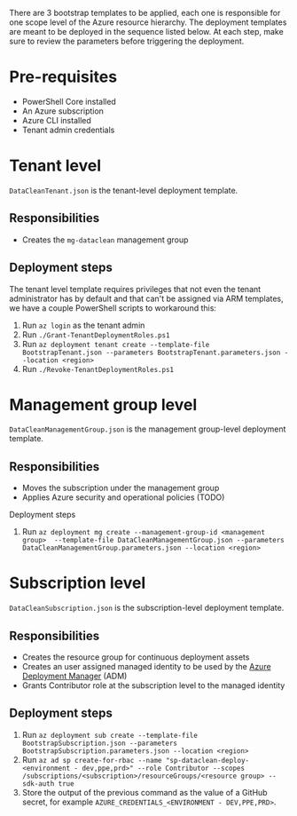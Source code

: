 There are 3 bootstrap templates to be applied, each one is responsible for one scope level of the Azure resource
hierarchy. The deployment templates are meant to be deployed in the sequence listed below. At each step, make
sure to review the parameters before triggering the deployment.

Pre-requisites
==============
* PowerShell Core installed
* An Azure subscription
* Azure CLI installed
* Tenant admin credentials

Tenant level
============
`DataCleanTenant.json` is the tenant-level deployment template.

Responsibilities
----------------
* Creates the `mg-dataclean` management group

Deployment steps
----------------
The tenant level template requires privileges that not even the tenant administrator has by default and that can't be
assigned via ARM templates, we have a couple PowerShell scripts to workaround this:

1. Run `az login` as the tenant admin
2. Run `./Grant-TenantDeploymentRoles.ps1`
3. Run `az deployment tenant create --template-file BootstrapTenant.json --parameters BootstrapTenant.parameters.json --location <region>`
4. Run `./Revoke-TenantDeploymentRoles.ps1`

Management group level
======================
`DataCleanManagementGroup.json` is the management group-level deployment template.

Responsibilities
----------------
* Moves the subscription under the management group
* Applies Azure security and operational policies (TODO)

Deployment steps
1. Run `az deployment mg create --management-group-id <management group>  --template-file DataCleanManagementGroup.json --parameters DataCleanManagementGroup.parameters.json --location <region>`

Subscription level
==================
`DataCleanSubscription.json` is the subscription-level deployment template.

Responsibilities
----------------
* Creates the resource group for continuous deployment assets
* Creates an user assigned managed identity to be used by the [Azure Deployment Manager](https://docs.microsoft.com/en-us/azure/azure-resource-manager/templates/deployment-manager-overview) (ADM)
* Grants Contributor role at the subscription level to the managed identity

Deployment steps
----------------
1. Run `az deployment sub create --template-file BootstrapSubscription.json --parameters BootstrapSubscription.parameters.json --location <region>`
2. Run `az ad sp create-for-rbac --name "sp-dataclean-deploy-<environment - dev,ppe,prd>" --role Contributor --scopes /subscriptions/<subscription>/resourceGroups/<resource group> --sdk-auth true`
3. Store the output of the previous command as the value of a GitHub secret, for example `AZURE_CREDENTIALS_<ENVIRONMENT - DEV,PPE,PRD>`.